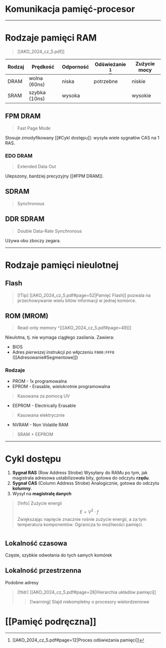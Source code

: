 # Komunikacja pamięć-procesor

 
---

# Rodzaje pamięci RAM
> [[AKO_2024_cz_5.pdf]]

| Rodzaj | Prędkość      | Odporność | Odświeżanie [^1] | Zużycie mocy |
| ------ | ------------- | --------- | ---------------- | ------------ |
| DRAM   | wolna (60ns)  | niska     | potrzebne        | niskie       |
| SRAM   | szybka (10ns) | wysoka    |                  | wysokie      |

[^1]: [[AKO_2024_cz_5.pdf#page=12|Proces odświeżania pamięci]]

## FPM DRAM
> Fast Page Mode

Stosuje zmodyfikowany [[#Cykl dostępu]]: wysyła wiele sygnałów CAS na 1 RAS. 

### EDO DRAM
> Extended Data Out

Ulepszony, bardziej precyzyjny [[#FPM DRAM]].

## SDRAM
> Synchronous

## DDR SDRAM
> Double Data-Rate Synchronous

Używa obu zboczy zegara.

---
# Rodzaje pamięci nieulotnej

## Flash
>[!Tip] [[AKO_2024_cz_5.pdf#page=52|Pamięć Flash]] pozwala na przechowywanie wielu bitów informacji w jednej komórce.
## ROM (MROM)
>Read-only memory ^[[[AKO_2024_cz_5.pdf#page=49]]]

Nieulotna, tj. nie wymaga ciągłego zasilania.
Zawiera:
- BIOS
- Adres *pierwszej instrukcji po włączeniu* `F000:FFF0` ([[Adresowanie#Segmentowe]])

 
### Rodzaje
- PROM - 1x programowalna
- EPROM - Erasable, wielokrotnie programowalna
> Kasowana za pomocą UV
- EEPROM - Electrically Erasable
> Kasowana elektrycznie
- NVRAM - Non Volatile RAM
> SRAM + EEPROM



---

# Cykl dostępu
1. **Sygnał RAS** (Row Address Strobe)
Wysyłany do RAMu po tym, jak magistrala adresowa ustabilizowała bity, gotowa do odczytu **rzędu**.
2. **Sygnał CAS** (Column Address Strobe)
Analogicznie, gotowa do odczytu **kolumny**.
3. Wysył na **magistralę danych**


>[!info] Zużycie energii
>$$E = V^2 \cdot f$$
>Zwiększając napięcie znacznie rośnie zużycie energii, a za tym temperatura komponentów. Ogranicza to możliwości pamięci.

# 
## Lokalność czasowa
Częste, szybkie odwołania do tych samych komórek
## Lokalność przestrzenna
Podobne adresy

 
 >[!tldr] [[AKO_2024_cz_5.pdf#page=28|Hierarchia układów pamięci]]
 >>[!warning] Slajd niekompletny o procesory wielordzeniowe



# [[Pamięć podręczna]]